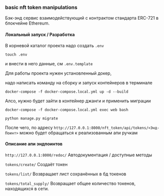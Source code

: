 ### basic nft token manipulations
Бэк-энд сервис взаимодействующий с контрактом стандарта ERC-721 в блокчейне Ethereum.


#### Локальный запуск / Разработка
В корневой каталог проекта надо создать `.env`
```
touch .env
```
и внести в него данные, см `.env.template`


Для работы проекта нужен установленный докер,

надо написать команду на сборку и запуск контейнеров в терминале
```
docker-compose -f docker-compose.local.yml up -d --build
```
Алсо, нужно будет зайти в контейнер джанги и применить миграции
```
docker-compose -f docker-compose.local.yml exec web bash
```
```
python manage.py migrate
```
После чего, по адресу `http://127.0.0.1:8000/nft_token/api/tokens/<Энд-Поинт>` можно будет обращаться к реализованным
апи ручкам

#### Описание апи эндпоинтов
```http://127.0.0.1:8000/redoc/```
Автодокументация / доступные методы

```tokens/create/```
Создаёт токен

```tokens/list/```
Возвращает лист сохранённых в бд токенов

```tokens/total_supply/```
Возвращает общее количество токенов, находящихся в сети.
